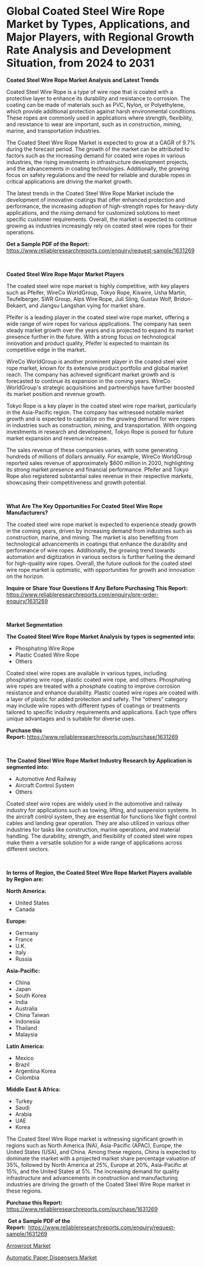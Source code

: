 <p><h1>Global Coated Steel Wire Rope Market by Types, Applications, and Major Players, with Regional Growth Rate Analysis and Development Situation, from 2024 to 2031</h1></p><p><strong>Coated Steel Wire Rope Market Analysis and Latest Trends</strong></p>
<p><p>Coated Steel Wire Rope is a type of wire rope that is coated with a protective layer to enhance its durability and resistance to corrosion. The coating can be made of materials such as PVC, Nylon, or Polyethylene, which provide additional protection against harsh environmental conditions. These ropes are commonly used in applications where strength, flexibility, and resistance to wear are important, such as in construction, mining, marine, and transportation industries.</p><p>The Coated Steel Wire Rope Market is expected to grow at a CAGR of 9.7% during the forecast period. The growth of the market can be attributed to factors such as the increasing demand for coated wire ropes in various industries, the rising investments in infrastructure development projects, and the advancements in coating technologies. Additionally, the growing focus on safety regulations and the need for reliable and durable ropes in critical applications are driving the market growth.</p><p>The latest trends in the Coated Steel Wire Rope Market include the development of innovative coatings that offer enhanced protection and performance, the increasing adoption of high-strength ropes for heavy-duty applications, and the rising demand for customized solutions to meet specific customer requirements. Overall, the market is expected to continue growing as industries increasingly rely on coated steel wire ropes for their operations.</p></p>
<p><strong>Get a Sample PDF of the Report:&nbsp;</strong> <a href="https://www.reliableresearchreports.com/enquiry/request-sample/1631269">https://www.reliableresearchreports.com/enquiry/request-sample/1631269</a></p>
<p>&nbsp;</p>
<p><strong>Coated Steel Wire Rope Major Market Players</strong></p>
<p><p>The coated steel wire rope market is highly competitive, with key players such as Pfeifer, WireCo WorldGroup, Tokyo Rope, Kiswire, Usha Martin, Teufelberger, SWR Group, Alps Wire Rope, Juli Sling, Gustav Wolf, Bridon-Bekaert, and Jiangsu Langshan vying for market share. </p><p>Pfeifer is a leading player in the coated steel wire rope market, offering a wide range of wire ropes for various applications. The company has seen steady market growth over the years and is projected to expand its market presence further in the future. With a strong focus on technological innovation and product quality, Pfeifer is expected to maintain its competitive edge in the market.</p><p>WireCo WorldGroup is another prominent player in the coated steel wire rope market, known for its extensive product portfolio and global market reach. The company has achieved significant market growth and is forecasted to continue its expansion in the coming years. WireCo WorldGroup's strategic acquisitions and partnerships have further boosted its market position and revenue growth.</p><p>Tokyo Rope is a key player in the coated steel wire rope market, particularly in the Asia-Pacific region. The company has witnessed notable market growth and is expected to capitalize on the growing demand for wire ropes in industries such as construction, mining, and transportation. With ongoing investments in research and development, Tokyo Rope is poised for future market expansion and revenue increase.</p><p>The sales revenue of these companies varies, with some generating hundreds of millions of dollars annually. For example, WireCo WorldGroup reported sales revenue of approximately $600 million in 2020, highlighting its strong market presence and financial performance. Pfeifer and Tokyo Rope also registered substantial sales revenue in their respective markets, showcasing their competitiveness and growth potential.</p></p>
<p>&nbsp;</p>
<p><strong>What Are The Key Opportunities For Coated Steel Wire Rope Manufacturers?</strong></p>
<p><p>The coated steel wire rope market is expected to experience steady growth in the coming years, driven by increasing demand from industries such as construction, marine, and mining. The market is also benefiting from technological advancements in coatings that enhance the durability and performance of wire ropes. Additionally, the growing trend towards automation and digitization in various sectors is further fueling the demand for high-quality wire ropes. Overall, the future outlook for the coated steel wire rope market is optimistic, with opportunities for growth and innovation on the horizon.</p></p>
<p><strong>Inquire or Share Your Questions If Any Before Purchasing This Report:</strong> <a href="https://www.reliableresearchreports.com/enquiry/pre-order-enquiry/1631269">https://www.reliableresearchreports.com/enquiry/pre-order-enquiry/1631269</a></p>
<p>&nbsp;</p>
<p><strong>Market Segmentation</strong></p>
<p><strong>The Coated Steel Wire Rope Market Analysis by types is segmented into:</strong></p>
<p><ul><li>Phosphating Wire Rope</li><li>Plastic Coated Wire Rope</li><li>Others</li></ul></p>
<p><p>Coated steel wire ropes are available in various types, including phosphating wire rope, plastic coated wire rope, and others. Phosphating wire ropes are treated with a phosphate coating to improve corrosion resistance and enhance durability. Plastic coated wire ropes are coated with a layer of plastic for added protection and safety. The "others" category may include wire ropes with different types of coatings or treatments tailored to specific industry requirements and applications. Each type offers unique advantages and is suitable for diverse uses.</p></p>
<p><strong>Purchase this Report:&nbsp;</strong><a href="https://www.reliableresearchreports.com/purchase/1631269">https://www.reliableresearchreports.com/purchase/1631269</a></p>
<p>&nbsp;</p>
<p><strong>The Coated Steel Wire Rope Market Industry Research by Application is segmented into:</strong></p>
<p><ul><li>Automotive And Railway</li><li>Aircraft Control System</li><li>Others</li></ul></p>
<p><p>Coated steel wire ropes are widely used in the automotive and railway industry for applications such as towing, lifting, and suspension systems. In the aircraft control system, they are essential for functions like flight control cables and landing gear operation. They are also utilized in various other industries for tasks like construction, marine operations, and material handling. The durability, strength, and flexibility of coated steel wire ropes make them a versatile solution for a wide range of applications across different sectors.</p></p>
<p>&nbsp;</p>
<p><strong>In terms of Region, the Coated Steel Wire Rope Market Players available by Region are:</strong></p>
<p>
    <p> <strong> North America: </strong>
        <ul>
            <li>United States</li>
            <li>Canada</li>
        </ul>
        </p> 
    <p> <strong> Europe: </strong>
        <ul>
            <li>Germany</li>
            <li>France</li>
            <li>U.K.</li>
            <li>Italy</li>
            <li>Russia</li>
        </ul>
        </p> 
    <p> <strong> Asia-Pacific: </strong>
        <ul>
            <li>China</li>
            <li>Japan</li>
            <li>South Korea</li>
            <li>India</li>
            <li>Australia</li>
            <li>China Taiwan</li>
            <li>Indonesia</li>
            <li>Thailand</li>
            <li>Malaysia</li>
        </ul>
        </p> 
    <p> <strong> Latin America: </strong>
        <ul>
            <li>Mexico</li>
            <li>Brazil</li>
            <li>Argentina Korea</li>
            <li>Colombia</li>
        </ul>
        </p> 
    <p> <strong> Middle East & Africa: </strong>
        <ul>
            <li>Turkey</li>
            <li>Saudi</li>
            <li>Arabia</li>
            <li>UAE</li>
            <li>Korea</li>
        </ul>
    </p>
    </p>
<p><p>The Coated Steel Wire Rope market is witnessing significant growth in regions such as North America (NA), Asia-Pacific (APAC), Europe, the United States (USA), and China. Among these regions, China is expected to dominate the market with a projected market share percentage valuation of 35%, followed by North America at 25%, Europe at 20%, Asia-Pacific at 15%, and the United States at 5%. The increasing demand for quality infrastructure and advancements in construction and manufacturing industries are driving the growth of the Coated Steel Wire Rope market in these regions.</p></p>
<p><strong>Purchase this Report: </strong><a href="https://www.reliableresearchreports.com/purchase/1631269">https://www.reliableresearchreports.com/purchase/1631269</a></p>
<p>&nbsp;<strong>Get a Sample PDF of the Report:&nbsp;&nbsp;</strong><a href="https://www.reliableresearchreports.com/enquiry/request-sample/1631269">https://www.reliableresearchreports.com/enquiry/request-sample/1631269</a></p>
<p><strong></strong></p>
<p><p><a href="https://view.publitas.com/reportprime-1/arrowroot-market-challenges-opportunities-and-growth-drivers-and-major-market-players-forecasted-for-period-from-2024-2031/">Arrowroot Market</a></p><p><a href="https://noble-drawer-34c.notion.site/Automatic-Paper-Dispensers-Market-Research-Report-Unlocks-Analysis-on-the-Market-Financial-Status-M-d035b67527334e4898137285cfecd1a7">Automatic Paper Dispensers Market</a></p></p>